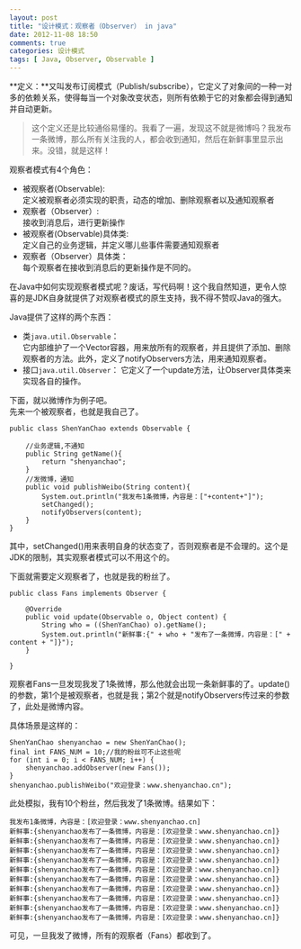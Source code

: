 ```yaml
---
layout: post
title: "设计模式：观察者（Observer） in java"
date: 2012-11-08 18:50
comments: true
categories: 设计模式
tags: [ Java, Observer, Observable ]
---
```

**定义：**又叫发布订阅模式（Publish/subscribe），它定义了对象间的一种一对多的依赖关系，使得每当一个对象改变状态，则所有依赖于它的对象都会得到通知并自动更新。  
>这个定义还是比较通俗易懂的。我看了一遍，发现这不就是微博吗？我发布一条微博，那么所有关注我的人，都会收到通知，然后在新鲜事里显示出来。没错，就是这样！
	
观察者模式有4个角色：  

* 被观察者(Observable):  
定义被观察者必须实现的职责，动态的增加、删除观察者以及通知观察者   
* 观察者（Observer）:   
接收到消息后，进行更新操作
* 被观察者(Observable)具体类:  
定义自己的业务逻辑，并定义哪儿些事件需要通知观察者   
* 观察者（Observer）具体类：     
每个观察者在接收到消息后的更新操作是不同的。
 

<!--more-->
在Java中如何实现观察者模式呢？废话，写代码啊！这个我自然知道，更令人惊喜的是JDK自身就提供了对观察者模式的原生支持，我不得不赞叹Java的强大。  

Java提供了这样的两个东西：  
	
* 类`java.util.Observable`：  
它内部维护了一个Vector容器，用来放所有的观察者，并且提供了添加、删除观察者的方法。此外，定义了notifyObservers方法，用来通知观察者。  
* 接口`java.util.Observer`：
它定义了一个update方法，让Observer具体类来实现各自的操作。

下面，就以微博作为例子吧。  
先来一个被观察者，也就是我自己了。

	public class ShenYanChao extends Observable {

		//业务逻辑,不通知
		public String getName(){
			return "shenyanchao";
		}
		//发微博，通知
		public void publishWeibo(String content){
			System.out.println("我发布1条微博，內容是：["+content+"]");
			setChanged();
			notifyObservers(content);
		}
	}
其中，setChanged()用来表明自身的状态变了，否则观察者是不会理的。这个是JDK的限制，其实观察者模式可以不用这个的。  

下面就需要定义观察者了，也就是我的粉丝了。

	public class Fans implements Observer {

		@Override
		public void update(Observable o, Object content) {
			String who = ((ShenYanChao) o).getName();
			System.out.println("新鲜事:{" + who + "发布了一条微博，内容是：[" + content + "]}");
		}

	}
观察者Fans一旦发现我发了1条微博，那么他就会出现一条新鲜事的了。update()的参数，第1个是被观察者，也就是我；第2个就是notifyObservers传过来的参数了，此处是微博内容。

具体场景是这样的：

	ShenYanChao shenyanchao = new ShenYanChao();
	final int FANS_NUM = 10;//我的粉丝可不止这些呢
	for (int i = 0; i < FANS_NUM; i++) {
		shenyanchao.addObserver(new Fans());
	}
	shenyanchao.publishWeibo("欢迎登录：www.shenyanchao.cn");

此处模拟，我有10个粉丝，然后我发了1条微博。结果如下：  

	我发布1条微博，內容是：[欢迎登录：www.shenyanchao.cn]
	新鲜事:{shenyanchao发布了一条微博，内容是：[欢迎登录：www.shenyanchao.cn]}
	新鲜事:{shenyanchao发布了一条微博，内容是：[欢迎登录：www.shenyanchao.cn]}
	新鲜事:{shenyanchao发布了一条微博，内容是：[欢迎登录：www.shenyanchao.cn]}
	新鲜事:{shenyanchao发布了一条微博，内容是：[欢迎登录：www.shenyanchao.cn]}
	新鲜事:{shenyanchao发布了一条微博，内容是：[欢迎登录：www.shenyanchao.cn]}
	新鲜事:{shenyanchao发布了一条微博，内容是：[欢迎登录：www.shenyanchao.cn]}
	新鲜事:{shenyanchao发布了一条微博，内容是：[欢迎登录：www.shenyanchao.cn]}
	新鲜事:{shenyanchao发布了一条微博，内容是：[欢迎登录：www.shenyanchao.cn]}
	新鲜事:{shenyanchao发布了一条微博，内容是：[欢迎登录：www.shenyanchao.cn]}
	新鲜事:{shenyanchao发布了一条微博，内容是：[欢迎登录：www.shenyanchao.cn]}
可见，一旦我发了微博，所有的观察者（Fans）都收到了。


